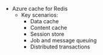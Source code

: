 - Azure cache for Redis
	- Key scenarios:
		- Data cache
		- Content cache
		- Session store
		- Job and message queuing
		- Distributed transactions